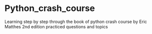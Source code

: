 # Python_crash_course
Learning step by step through the book of python crash course by Eric Matthes 2nd edition practiced questions and topics
